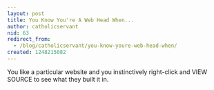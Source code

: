 ```yaml
---
layout: post
title: You Know You're A Web Head When...
author: catholicservant
nid: 63
redirect_from:
  - /blog/catholicservant/you-know-youre-web-head-when/
created: 1248215082
---
```

<p>You like a particular website and you instinctively right-click and VIEW SOURCE to see what they built it in.&nbsp;</p>
